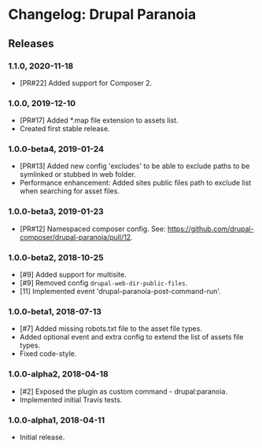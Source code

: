 # Changelog: Drupal Paranoia

## Releases

### 1.1.0, 2020-11-18
- [PR#22] Added support for Composer 2.

### 1.0.0, 2019-12-10
- [PR#17] Added *.map file extension to assets list.
- Created first stable release.

### 1.0.0-beta4, 2019-01-24
- [PR#13] Added new config 'excludes' to be able to exclude paths to be symlinked or stubbed in web folder.
- Performance enhancement: Added sites public files path to exclude list when searching for asset files. 

### 1.0.0-beta3, 2019-01-23
- [PR#12] Namespaced composer config. See: https://github.com/drupal-composer/drupal-paranoia/pull/12.

### 1.0.0-beta2, 2018-10-25
- [#9] Added support for multisite.
- [#9] Removed config `drupal-web-dir-public-files`.
- [11] Implemented event 'drupal-paranoia-post-command-run'.

### 1.0.0-beta1, 2018-07-13
- [#7] Added missing robots.txt file to the asset file types.
- Added optional event and extra config to extend the list of assets file types.
- Fixed code-style.

### 1.0.0-alpha2, 2018-04-18
- [#2] Exposed the plugin as custom command - drupal:paranoia.
- Implemented initial Travis tests.

### 1.0.0-alpha1, 2018-04-11
- Initial release.
